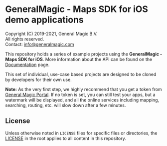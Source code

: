 # GeneralMagic - Maps SDK for iOS demo applications

Copyright (C) 2019-2021, General Magic B.V.  
All rights reserved.  
Contact: info@generalmagic.com

This repository holds a series of example projects using the **GeneralMagic - Maps SDK for iOS**. More information about the API can be found on the [Documentation](https://www.generalmagic.com/documentation) page.

This set of individual, use-case based projects are designed to be cloned by developers for their own use.

**Note:** As the very first step, we highly recommend that you get a token from [General Magic Portal](https://www.generalmagic.com/api). If no token is set, you can still test your apps, but a watermark will be displayed, and all the online services including mapping, searching, routing, etc. will slow down after a few minutes.

## License

Unless otherwise noted in `LICENSE` files for specific files or directories, the [LICENSE](LICENSE) in the root applies to all content in this repository.
